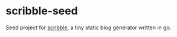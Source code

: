 # scribble-seed
Seed project for [scribble](https://github.com/albrow/scribble), a tiny static blog generator written in go.
